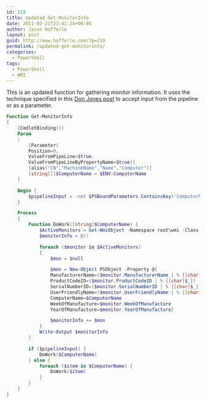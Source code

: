 ```yaml
---
id: 219
title: Updated Get-MonitorInfo
date: 2011-02-21T23:41:24+00:00
author: Jason Hofferle
layout: post
guid: http://www.hofferle.com/?p=219
permalink: /updated-get-monitorinfo/
categories:
  - PowerShell
tags:
  - PowerShell
  - WMI
---
```

This is an updated function for gathering monitor information. It uses the technique specified in this [Don Jones post](http://www.windowsitpro.com/blogs/PowerShellwithaPurpose/tabid/2248/entryid/12903/Default.aspx) to accept input from the pipeline or as a parameter.

```powershell
Function Get-MonitorInfo
{
    [CmdletBinding()]
    Param
    (
        [Parameter(
        Position=0,
        ValueFromPipeLine=$true,
        ValueFromPipeLineByPropertyName=$true)]
        [alias("CN","MachineName","Name","Computer")]
        [string[]]$ComputerName = $ENV:ComputerName
    )

    Begin {
        $pipelineInput = -not $PSBoundParameters.ContainsKey('ComputerName')
    }

    Process
    {
        Function DoWork([string]$ComputerName) {
            $ActiveMonitors = Get-WmiObject -Namespace root\wmi -Class wmiMonitorID -ComputerName $ComputerName
            $monitorInfo = @()

            foreach ($monitor in $ActiveMonitors)
            {
                $mon = $null

                $mon = New-Object PSObject -Property @{
                ManufacturerName=($monitor.ManufacturerName | % {[char]$_}) -join ''
                ProductCodeID=($monitor.ProductCodeID | % {[char]$_}) -join ''
                SerialNumberID=($monitor.SerialNumberID | % {[char]$_}) -join ''
                UserFriendlyName=($monitor.UserFriendlyName | % {[char]$_}) -join ''
                ComputerName=$ComputerName
                WeekOfManufacture=$monitor.WeekOfManufacture
                YearOfManufacture=$monitor.YearOfManufacture}

                $monitorInfo += $mon
            }
            Write-Output $monitorInfo
        }

        if ($pipelineInput) {
            DoWork($ComputerName)
        } else {
            foreach ($item in $ComputerName) {
                DoWork($item)
            }
        }
    }
}
```